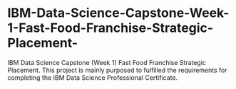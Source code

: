 # IBM-Data-Science-Capstone-Week-1-Fast-Food-Franchise-Strategic-Placement-
IBM Data Science Capstone (Week 1) Fast Food Franchise Strategic Placement. This project is mainly purposed to fulfilled the requirements for completing the IBM Data Science Professional Certificate.
